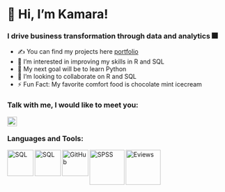 # 👋 Hi, I’m Kamara!

### I drive business transformation through data and analytics 🎆

- ✍ You can find my projects here [portfolio](https://github.com/kamararichards/PortfolioProjects)
- 👀 I’m interested in improving my skills in R and SQL
- 🥅 My next goal will be to learn Python
- 💞️ I’m looking to collaborate on R and SQL
- ⚡ Fun Fact: My favorite comfort food is chocolate mint icecream

### Talk with me, I would like to meet you:
[<img align="left" alt="kamararichards | LinkedIn" width="22px" src="https://github.com/kamararichards/Images/blob/main/linkedin.png" />](https://www.linkedin.com/in/kamararichards/)

<br />

### Languages and Tools:
<img align="left" alt="SQL" width="60px" src="https://github.com/kamararichards/Images/blob/main/Excel.png" />
<img align="left" alt="SQL" width="60px" src="https://github.com/kamararichards/Images/blob/main/SQL.png" />
<img align="left" alt="GitHub" width="60px" src="https://github.com/kamararichards/Images/blob/main/Git%20Hub%20Logo%202.png" />
<img align="left" alt="SPSS" width="80px" src="https://github.com/kamararichards/Images/blob/main/spss%20logo%202.png" />
<img align="left" alt="Eviews" width="80px" src="https://github.com/kamararichards/Images/blob/main/Eviews%204.jpg" />

<!---
kamararichards/kamararichards is a ✨ special ✨ repository because its `README.md` (this file) appears on your GitHub profile.
You can click the Preview link to take a look at your changes.
--->
